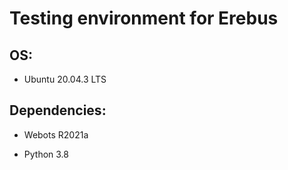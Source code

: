 # Testing environment for Erebus

## OS:

* Ubuntu 20.04.3 LTS

## Dependencies:

* Webots R2021a

* Python 3.8
